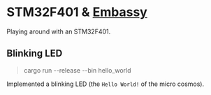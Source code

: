 # STM32F401 & [Embassy](https://embassy.dev/)
Playing around with an STM32F401.

## Blinking LED
> cargo run --release --bin hello_world

Implemented a blinking LED (the `Hello World!` of the micro cosmos).